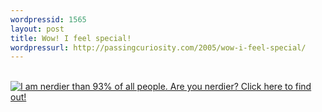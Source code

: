 ```yaml
---
wordpressid: 1565
layout: post
title: Wow! I feel special!
wordpressurl: http://passingcuriosity.com/2005/wow-i-feel-special/
---
```

<a href="http://www.wxplotter.com/ft_nq.php?im"> <br /><img src="http://www.wxplotter.com/images/ft/nq.php?val=5780" alt="I am nerdier than 93% of all people. Are you nerdier? Click here to find out!"></a>
